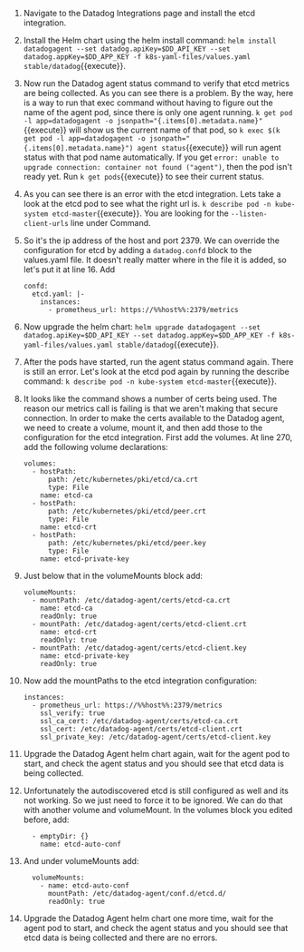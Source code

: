 1. Navigate to the Datadog Integrations page and install the etcd integration.
1. Install the Helm chart using the helm install command: `helm install datadogagent --set datadog.apiKey=$DD_API_KEY --set datadog.appKey=$DD_APP_KEY -f k8s-yaml-files/values.yaml stable/datadog`{{execute}}.
1. Now run the Datadog agent status command to verify that etcd metrics are being collected. As you can see there is a problem. By the way, here is a way to run that exec command without having to figure out the name of the agent pod, since there is only one agent running. `k get pod -l app=datadogagent -o jsonpath="{.items[0].metadata.name}"`{{execute}} will show us the current name of that pod, so `k exec $(k get pod -l app=datadogagent -o jsonpath="{.items[0].metadata.name}") agent status`{{execute}} will run agent status with that pod name automatically.  If you get `error: unable to upgrade connection: container not found ("agent")`, then the pod isn't ready yet. Run `k get pods`{{execute}} to see their current status.
1. As you can see there is an error with the etcd integration. Lets take a look at the etcd pod to see what the right url is. `k describe pod -n kube-system etcd-master`{{execute}}. You are looking for the `--listen-client-urls` line under Command. 
1. So it's the ip address of the host and port 2379. We can override the configuration for etcd by adding a `datadog.confd` block to the values.yaml file. It doesn't really matter where in the file it is added, so let's put it at line 16. Add 

       confd:
         etcd.yaml: |-
           instances:
             - prometheus_url: https://%%host%%:2379/metrics

1. Now upgrade the helm chart: `helm upgrade datadogagent --set datadog.apiKey=$DD_API_KEY --set datadog.appKey=$DD_APP_KEY -f k8s-yaml-files/values.yaml stable/datadog`{{execute}}.
1. After the pods have started, run the agent status command again. There is still an error. Let's look at the etcd pod again by running the describe command: `k describe pod -n kube-system etcd-master`{{execute}}. 
1. It looks like the command shows a number of certs being used. The reason our metrics call is failing is that we aren't making that secure connection. In order to make the certs available to the Datadog agent, we need to create a volume, mount it, and then add those to the configuration for the etcd integration. First add the volumes. At line 270, add the following volume declarations:

       volumes:
         - hostPath:
             path: /etc/kubernetes/pki/etcd/ca.crt
             type: File
           name: etcd-ca
         - hostPath:
             path: /etc/kubernetes/pki/etcd/peer.crt
             type: File
           name: etcd-crt
         - hostPath:
             path: /etc/kubernetes/pki/etcd/peer.key
             type: File
           name: etcd-private-key

1. Just below that in the volumeMounts block add: 

       volumeMounts:
         - mountPath: /etc/datadog-agent/certs/etcd-ca.crt
           name: etcd-ca
           readOnly: true
         - mountPath: /etc/datadog-agent/certs/etcd-client.crt
           name: etcd-crt
           readOnly: true
         - mountPath: /etc/datadog-agent/certs/etcd-client.key
           name: etcd-private-key
           readOnly: true

1. Now add the mountPaths to the etcd integration configuration:

       instances:
         - prometheus_url: https://%%host%%:2379/metrics
           ssl_verify: true
           ssl_ca_cert: /etc/datadog-agent/certs/etcd-ca.crt
           ssl_cert: /etc/datadog-agent/certs/etcd-client.crt
           ssl_private_key: /etc/datadog-agent/certs/etcd-client.key

1. Upgrade the Datadog Agent helm chart again, wait for the agent pod to start, and check the agent status and you should see that etcd data is being collected. 
1. Unfortunately the autodiscovered etcd is still configured as well and its not working. So we just need to force it to be ignored. We can do that with another volume and volumeMount. In the volumes block you edited before, add:

         - emptyDir: {}
           name: etcd-auto-conf

1. And under volumeMounts add:

         volumeMounts:
           - name: etcd-auto-conf
             mountPath: /etc/datadog-agent/conf.d/etcd.d/
             readOnly: true

1. Upgrade the Datadog Agent helm chart one more time, wait for the agent pod to start, and check the agent status and you should see that etcd data is being collected and there are no errors.